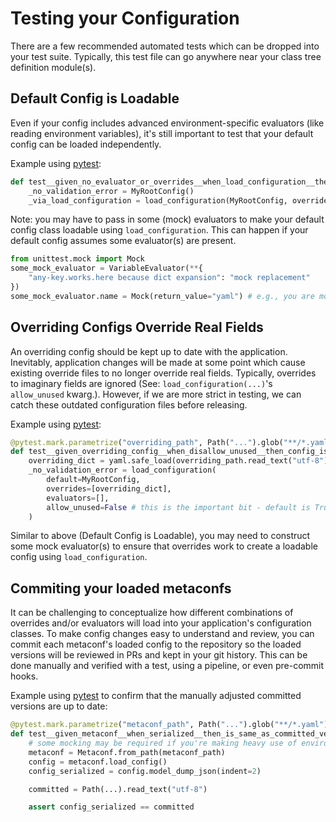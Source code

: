 # Testing your Configuration

There are a few recommended automated tests which can be dropped into your test suite. Typically, this test file
can go anywhere near your class tree definition module(s).

## Default Config is Loadable

Even if your config includes advanced environment-specific evaluators (like reading environment variables), it's still
important to test that your default config can be loaded independently.

Example using [pytest](https://docs.pytest.org/en/stable/):

```python
def test__given_no_evaluator_or_overrides__when_load_configuration__then_defaults_are_used():
    _no_validation_error = MyRootConfig()
    _via_load_configuration = load_configuration(MyRootConfig, overrides=[], evaluators=[])
```

Note: you may have to pass in some (mock) evaluators to make your default config class loadable using
`load_configuration`. This can happen if your default config assumes some evaluator(s) are present.

```python
from unittest.mock import Mock
some_mock_evaluator = VariableEvaluator(**{
    "any-key.works.here because dict expansion": "mock replacement"
})
some_mock_evaluator.name = Mock(return_value="yaml") # e.g., you are mocking the YamlFileEvaluator
```

## Overriding Configs Override Real Fields

An overriding config should be kept up to date with the application. Inevitably, application changes will be made at
some point which cause existing override files to no longer override real fields. Typically, overrides to imaginary
fields are ignored (See: `load_configuration(...)`'s `allow_unused` kwarg.). However, if we are more strict in testing,
we can catch these outdated configuration files before releasing.

Example using [pytest](https://docs.pytest.org/en/stable/):

```python
@pytest.mark.parametrize("overriding_path", Path("...").glob("**/*.yaml"), ids=Path.as_posix)
def test__given_overriding_config__when_disallow_unused__then_config_is_loaded(overriding_path: Path):
    overriding_dict = yaml.safe_load(overriding_path.read_text("utf-8"))
    _no_validation_error = load_configuration(
        default=MyRootConfig,
        overrides=[overriding_dict],
        evaluators=[],
        allow_unused=False # this is the important bit - default is True, which allows unused fields to exist
    )
```

Similar to above (Default Config is Loadable), you may need to construct some mock evaluator(s) to ensure that
overrides work to create a loadable config using `load_configuration`.

## Commiting your loaded metaconfs

It can be challenging to conceptualize how different combinations of overrides and/or evaluators will load into your
application's configuration classes. To make config changes easy to understand and review, you can commit each
metaconf's loaded config to the repository so the loaded versions will be reviewed in PRs and kept in your git history.
This can be done manually and verified with a test, using a pipeline, or even pre-commit hooks.

Example using [pytest](https://docs.pytest.org/en/stable/) to confirm that the manually adjusted committed versions
are up to date:

```python
@pytest.mark.parametrize("metaconf_path", Path("...").glob("**/*.yaml"), ids=Path.as_posix)
def test__given_metaconf__when_serialized__then_is_same_as_committed_version(metaconf_path: Path):
    # some mocking may be required if you're making heavy use of environment specific evaluators
    metaconf = Metaconf.from_path(metaconf_path)
    config = metaconf.load_config()
    config_serialized = config.model_dump_json(indent=2)

    committed = Path(...).read_text("utf-8")

    assert config_serialized == committed
```
